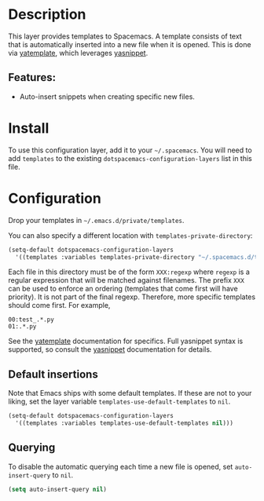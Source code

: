 # Description

This layer provides templates to Spacemacs. A template consists of text
that is automatically inserted into a new file when it is opened. This
is done via [yatemplate](https://github.com/mineo/yatemplate), which
leverages [yasnippet](https://github.com/joaotavora/yasnippet).

## Features:

-   Auto-insert snippets when creating specific new files.

# Install

To use this configuration layer, add it to your `~/.spacemacs`. You will
need to add `templates` to the existing
`dotspacemacs-configuration-layers` list in this file.

# Configuration

Drop your templates in `~/.emacs.d/private/templates`.

You can also specify a different location with
`templates-private-directory`:

``` commonlisp
(setq-default dotspacemacs-configuration-layers
  '((templates :variables templates-private-directory "~/.spacemacs.d/templates")))
```

Each file in this directory must be of the form `XXX:regexp` where
`regexp` is a regular expression that will be matched against filenames.
The prefix `XXX` can be used to enforce an ordering (templates that come
first will have priority). It is not part of the final regexp.
Therefore, more specific templates should come first. For example,

``` example
00:test_.*.py
01:.*.py
```

See the [yatemplate](https://github.com/mineo/yatemplate) documentation
for specifics. Full yasnippet syntax is supported, so consult the
[yasnippet](http://joaotavora.github.io/yasnippet/snippet-development.html)
documentation for details.

## Default insertions

Note that Emacs ships with some default templates. If these are not to
your liking, set the layer variable `templates-use-default-templates` to
`nil`.

``` commonlisp
(setq-default dotspacemacs-configuration-layers
  '((templates :variables templates-use-default-templates nil)))
```

## Querying

To disable the automatic querying each time a new file is opened, set
`auto-insert-query` to `nil`.

``` commonlisp
(setq auto-insert-query nil)
```
